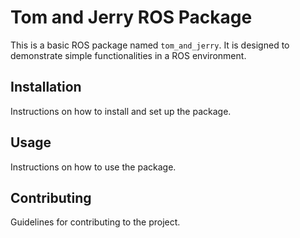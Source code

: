 # Tom and Jerry ROS Package

This is a basic ROS package named `tom_and_jerry`. It is designed to demonstrate simple functionalities in a ROS environment.

## Installation

Instructions on how to install and set up the package.

## Usage

Instructions on how to use the package.

## Contributing

Guidelines for contributing to the project.
